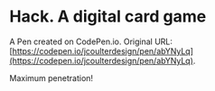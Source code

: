 # Hack. A digital card game

A Pen created on CodePen.io. Original URL: [https://codepen.io/jcoulterdesign/pen/abYNyLq](https://codepen.io/jcoulterdesign/pen/abYNyLq).

Maximum penetration!
